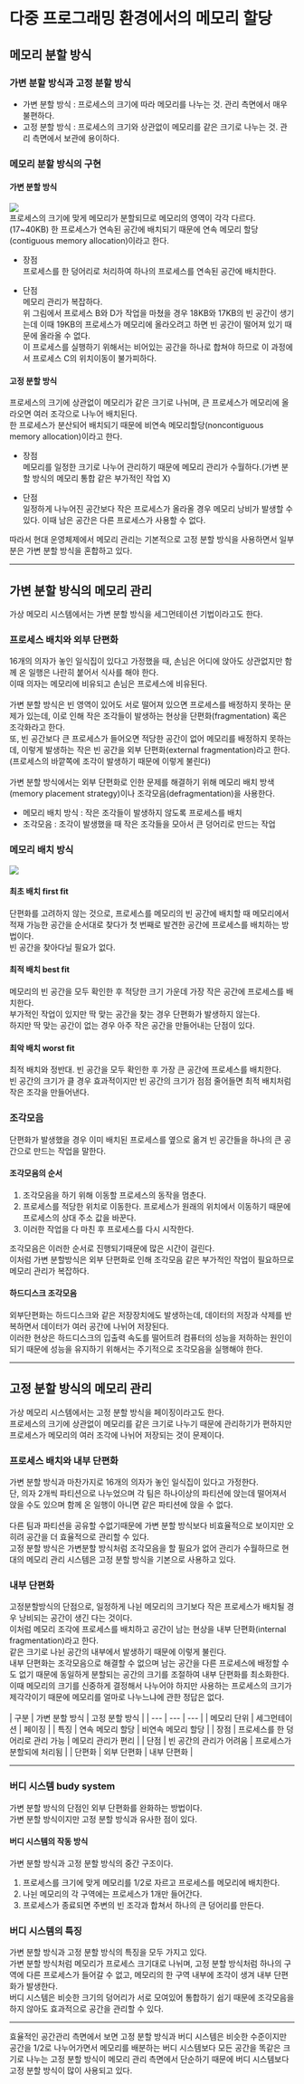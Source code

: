 # 다중 프로그래밍 환경에서의 메모리 할당
## 메모리 분할 방식
### 가변 분할 방식과 고정 분할 방식
- 가변 분할 방식 : 프로세스의 크기에 따라 메모리를 나누는 것. 관리 측면에서 매우 불편하다.
- 고정 분할 방식 : 프로세스의 크기와 상관없이 메모리를 같은 크기로 나누는 것. 관리 측면에서 보관에 용이하다.

### 메모리 분할 방식의 구현
#### 가변 분할 방식
![](https://img1.daumcdn.net/thumb/R1280x0/?scode=mtistory2&fname=https%3A%2F%2Fblog.kakaocdn.net%2Fdn%2Fuuan6%2FbtrKQio0lgi%2FwMCNel7PKOAeEwksrgaMhk%2Fimg.png)<br>
프로세스의 크기에 맞게 메모리가 분할되므로 메모리의 영역이 각각 다르다. (17~40KB)
한 프로세스가 연속된 공간에 배치되기 때문에 연속 메모리 할당(contiguous memory allocation)이라고 한다.<br>

- 장점<br>
프로세스를 한 덩어리로 처리하여 하나의 프로세스를 연속된 공간에 배치한다.<br>

- 단점<br>
메모리 관리가 복잡하다.<br>
위 그림에서 프로세스 B와 D가 작업을 마쳤을 경우 18KB와 17KB의 빈 공간이 생기는데 이때 19KB의 프로세스가 메모리에 올라오려고 하면 빈 공간이 떨어져 있기 때문에 올라올 수 없다.<br>
이 프로세스를 실행하기 위해서는 비어있는 공간을 하나로 합쳐야 하므로 이 과정에서 프로세스 C의 위치이동이 불가피하다.<br>

#### 고정 분할 방식
프로세스의 크기에 상관없이 메모리가 같은 크기로 나뉘며, 큰 프로세스가 메모리에 올라오면 여러 조각으로 나누어 배치된다.<br>
한 프로세스가 분산되어 배치되기 때문에 비연속 메모리할당(noncontiguous memory allocation)이라고 한다.<br>

- 장점<br>
메모리를 일정한 크기로 나누어 관리하기 때문에 메모리 관리가 수월하다.(가변 분할 방식의 메모리 통합 같은 부가적인 작업 X)

- 단점<br>
일정하게 나누어진 공간보다 작은 프로세스가 올라올 경우 메모리 낭비가 발생할 수 있다.
이때 남은 공간은 다른 프로세스가 사용할 수 없다.<br>

따라서 현대 운영체제에서 메모리 관리는 기본적으로 고정 분할 방식을 사용하면서 일부분은 가변 분할 방식을 혼합하고 있다.<br>

------------

## 가변 분할 방식의 메모리 관리 
가상 메모리 시스템에서는 가변 분할 방식을 세그먼테이션 기법이라고도 한다.<br>

### 프로세스 배치와 외부 단편화
16개의 의자가 놓인 일식집이 있다고 가정했을 때, 손님은 어디에 앉아도 상관없지만 함께 온 일행은 나란히 붙어서 식사를 해야 한다. <br>
이때 의자는 메모리에 비유되고 손님은 프로세스에 비유된다.<br>
<br>
가변 분할 방식은 빈 영역이 있어도 서로 떨어져 있으면 프로세스를 배정하지 못하는 문제가 있는데, 이로 인해 작은 조각들이 발생하는 현상을 단편화(fragmentation) 혹은 조각화라고 한다.<br>
또, 빈 공간보다 큰 프로세스가 들어오면 적당한 공간이 없어 메모리를 배정하지 못하는데, 이렇게 발생하는 작은 빈 공간을 외부 단편화(external fragmentation)라고 한다. (프로세스의 바깥쪽에 조각이 발생하기 때문에 이렇게 불린다)<br>
<br>
가변 분할 방식에서는 외부 단편화로 인한 문제를 해결하기 위해 메모리 배치 방색(memory placement strategy)이나 조각모음(defragmentation)을 사용한다.<br>
- 메모리 배치 방식 : 작은 조각들이 발생하지 않도록 프로세스를 배치
- 조각모음 : 조각이 발생했을 때 작은 조각들을 모아서 큰 덩어리로 만드는 작업

### 메모리 배치 방식
![](https://img1.daumcdn.net/thumb/R1280x0/?scode=mtistory2&fname=https%3A%2F%2Fblog.kakaocdn.net%2Fdn%2FB1CxZ%2FbtrKYGJLSGv%2FZkjuGwRUgLOX9NAN3jOnc0%2Fimg.png)<br>
#### 최초 배치 first fit
단편화를 고려하지 않는 것으로, 프로세스를 메모리의 빈 공간에 배치할 때 메모리에서 적재 가능한 공간을 순서대로 찾다가 첫 번째로 발견한 공간에 프로세스를 배치하는 방법이다.<br>
빈 공간을 찾아다닐 필요가 없다.<br>

#### 최적 배치 best fit
메모리의 빈 공간을 모두 확인한 후 적당한 크기 가운데 가장 작은 공간에 프로세스를 배치한다.<br>
부가적인 작업이 있지만 딱 맞는 공간을 찾는 경우 단편화가 발생하지 않는다.<br>
하지만 딱 맞는 공간이 없는 경우 아주 작은 공간을 만들어내는 단점이 있다.<br>

#### 최악 배치 worst fit
최적 배치와 정반대. 빈 공간을 모두 확인한 후 가장 큰 공간에 프로세스를 배치한다.<br>
빈 공간의 크기가 클 경우 효과적이지만 빈 공간의 크기가 점점 줄어들면 최적 배치처럼 작은 조각을 만들어낸다.<br>

### 조각모음
단편화가 발생했을 경우 이미 배치된 프로세스를 옆으로 옮겨 빈 공간들을 하나의 큰 공간으로 만드는 작업을 말한다.<br>

#### 조각모음의 순서
1. 조각모음을 하기 위해 이동할 프로세스의 동작을 멈춘다.
2. 프로세스를 적당한 위치로 이동한다. 프로세스가 원래의 위치에서 이동하기 때문에 프로세스의 상대 주소 값을 바꾼다.
3. 이러한 작업을 다 마친 후 프로세스를 다시 시작한다.

조각모음은 이러한 순서로 진행되기때문에 많은 시간이 걸린다.<br>
이처럼 가변 분할방식은 외부 단편화로 인해 조각모음 같은 부가적인 작업이 필요하므로 메모리 관리가 복잡하다.<br>

####  하드디스크 조각모음
외부단편화는 하드디스크와 같은 저장장치에도 발생하는데, 데이터의 저장과 삭제를 반복하면서 데이터가 여러 공간에 나뉘어 저장된다.<br> 이러한 현상은 하드디스크의 입출력 속도를 떨어트려 컴퓨터의 성능을 저하하는 원인이 되기 때문에 성능을 유지하기 위해서는 주기적으로 조각모음을 실행해야 한다.<br>


------------

## 고정 분할 방식의 메모리 관리
가상 메모리 시스템에서는 고정 분할 방식을 페이징이라고도 한다. <br>프로세스의 크기에 상관없이 메모리를 같은 크기로 나누기 때문에 관리하기가 편하지만 프로세스가 메모리의 여러 조각에 나뉘어 저장되는 것이 문제이다.<br>

### 프로세스 배치와 내부 단편화
가변 분할 방식과 마찬가지로 16개의 의자가 놓인 일식집이 있다고 가정한다.<br>
단, 의자 2개씩 파티션으로 나누었으며 각 팀은 하나이상의 파티션에 앉는데 떨어져서 앉을 수도 있으며 함께 온 일행이 아니면 같은 파티션에 앉을 수 없다. <br>
<br>
다른 팀과 파티션을 공유할 수없기때문에 가변 분할 방식보다 비효율적으로 보이지만 오히려 공간을 더 효율적으로 관리할 수 있다.<br>
고정 분할 방식은 가변분할 방식처럼 조각모음을 할 필요가 없어 관리가 수월하므로 현대의 메모리 관리 시스템은 고정 분할 방식을 기본으로 사용하고 있다.<br>

### 내부 단편화
고정분할방식의 단점으로, 일정하게 나뉜 메모리의 크기보다 작은 프로세스가 배치될 경우 낭비되는 공간이 생긴 다는 것이다.<br>
이처럼 메모리 조각에 프로세스를 배치하고 공간이 남는 현상을 내부 단편화(internal fragmentation)라고 한다.<br>
같은 크기로 나뉜 공간의 내부에서 발생하기 때문에 이렇게 불린다.<br>
내부 단편화는 조각모음으로 해결할 수 없으며 남는 공간을 다른 프로세스에 배정할 수도 없기 때문에 동일하게 분할되는 공간의 크기를 조절하여 내부 단편화를 최소화한다.<br>
이때 메모리의 크기를 신중하게 결정해서 나누어야 하지만 사용하는 프로세스의 크기가 제각각이기 때문에 메모리를 얼마로 나누느냐에 관한 정답은 없다.<br>
<br>
| 구분 | 가변 분할 방식 | 고정 분할 방식 |
| --- | --- | --- |
| 메모리 단위 | 세그먼테이션 | 페이징 |
| 특징 | 연속 메모리 할당 | 비연속 메모리 할당 |
| 장점 | 프로세스를 한 덩어리로 관리 가능 | 메모리 관리가 편리 |
| 단점 | 빈 공간의 관리가 어려움 | 프로세스가 분할되에 처리됨 |
| 단편화 | 외부 단편화 | 내부 단편화 |

------------


### 버디 시스템 budy system
가변 분할 방식의 단점인 외부 단편화를 완화하는 방법이다.<br>
가변 분할 방식이지만 고정 분할 방식과 유사한 점이 있다.<br>

#### 버디 시스템의 작동 방식
가변 분할 방식과 고정 분할 방식의 중간 구조이다. <br>

1. 프로세스를 크기에 맞게 메모리를 1/2로 자르고 프로세스를 메모리에 배치한다.
2. 나뉜 메모리의 각 구역에는 프로세스가 1개만 들어간다.
3. 프로세스가 종료되면 주변의 빈 조각과 합쳐서 하나의 큰 덩어리를 만든다.

### 버디 시스템의 특징
가변 분할 방식과 고정 분할 방식의 특징을 모두 가지고 있다.<br>
가변 분할 방식처럼 메모리가 프로세스 크기대로 나뉘며, 고정 분할 방식처럼 하나의 구역에 다른 프로세스가 들어갈 수 없고, 메모리의 한 구역 내부에 조각이 생겨 내부 단편화가 발생한다.<br>
버디 시스템은 비슷한 크기의 덩어리가 서로 모여있어 통합하기 쉽기 때문에 조각모음을 하지 않아도 효과적으로 공간을 관리할 수 있다. <br>

------------


효율적인 공간관리 측면에서 보면 고정 분할 방식과 버디 시스템은 비슷한 수준이지만 공간을 1/2로 나누어가면서 메모리를 배분하는 버디 시스템보다 모든 공간을 똑같은 크기로 나누는 고정 분할 방식이 메모리 관리 측면에서 단순하기 때문에 버디 시스템보다 고정 분할 방식이 많이 사용되고 있다.

